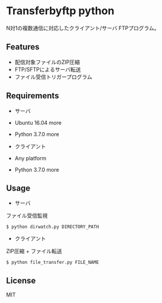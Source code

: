 # Transferbyftp python

N対1の複数通信に対応したクライアント/サーバ FTPプログラム。

## Features

- 配信対象ファイルのZIP圧縮
- FTP/SFTPによるサーバ転送
- ファイル受信トリガープログラム

## Requirements

- サーバ
 - Ubuntu 16.04 more
 - Python 3.7.0 more

- クライアント
 - Any platform
 - Python 3.7.0 more

## Usage

- サーバ

ファイル受信監視

```
$ python dirwatch.py DIRECTORY_PATH
```

- クライアント

ZIP圧縮 + ファイル転送

```
$ python file_transfer.py FILE_NAME
```

## License

MIT